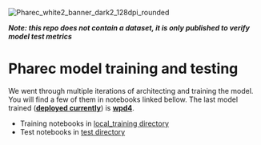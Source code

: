 ![Pharec_white2_banner_dark2_128dpi_rounded](https://user-images.githubusercontent.com/55042380/202906707-d232dd2e-fb91-4dbc-a0aa-76ddfd6344e3.png)

***Note: this repo does not contain a dataset, it is only published to verify model test metrics***


# Pharec model training and testing

We went through multiple iterations of architecting and training the model. You will find a few of them in notebooks linked bellow. The last model trained (__[deployed currently](https://app.pharec.com)__) is **[wpd4](test/test_wpd4.ipynb)**.

- Training notebooks in [local_training directory](./local_training)
- Test notebooks in [test directory](./test)
